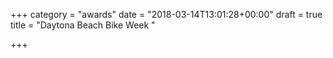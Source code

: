 +++
category = "awards"
date = "2018-03-14T13:01:28+00:00"
draft = true
title = "Daytona Beach Bike Week "

+++
